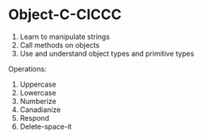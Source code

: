 # Object-C-CICCC
1. Learn to manipulate strings
2. Call methods on objects
3. Use and understand object types and primitive types

Operations:
1. Uppercase
2. Lowercase
3. Numberize
4. Canadianize
5. Respond
6. Delete-space-it
